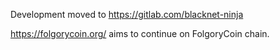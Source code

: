 Development moved to https://gitlab.com/blacknet-ninja

https://folgorycoin.org/ aims to continue on FolgoryCoin chain.
